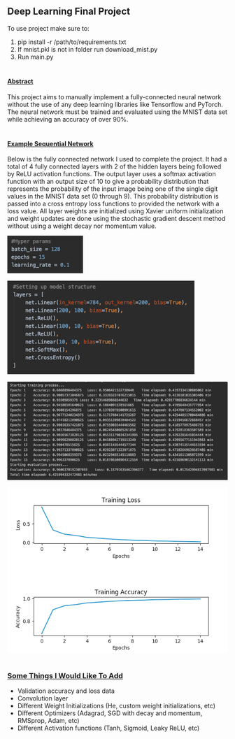 ## Deep Learning Final Project

To use project make sure to:

1. pip install -r /path/to/requirements.txt
2. If mnist.pkl is not in folder run download_mist.py 
3. Run main.py
#
#### <ins>Abstract</ins>

This project aims to manually implement a fully-connected 
neural network without the use of any deep learning libraries 
like Tensorflow and PyTorch. The neural network must be trained and 
evaluated using the MNIST data set while achieving an accuracy of over 90%.

#
#### <ins>Example Sequential Network</ins>

 Below is the fully connected network I used to complete the project. 
 It had a total of 4 fully connected layers with 2 of the hidden layers being
 followed by ReLU activation functions. The output layer uses a softmax activation function with
 an output size of 10 to give a probability distribution that represents
 the probability of the input image being one of the single digit values
 in the MNIST data set (0 through 9). This probability distribution is passed
 into a cross entropy loss functions to provided the network with a loss value. All layer weights are initialized 
 using Xavier uniform initialization and weight updates are done using 
 the stochastic gradient descent method without using a weight decay nor momentum value.
 
 ![alt text](github_images/example_hyper_params.png "Example Hyper Parameters")

 ![alt text](github_images/example_sequential_model.png "Example Sequential Model")
 
 ![alt text](github_images/example_terminal_results.png "Example Terminal Results")

 ![alt text](github_images/example_train_loss_plots.png "Example Train/Loss Plots")

#

 ### <ins>Some Things I Would Like To Add</ins>

- Validation accuracy and loss data
- Convolution layer 
- Different Weight Initializations (He, custom weight initializations, etc)
- Different Optimizers (Adagrad, SGD with decay and momentum, RMSprop, Adam, etc)
- Different Activation functions (Tanh, Sigmoid, Leaky ReLU, etc)


